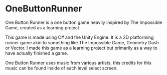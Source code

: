 # OneButtonRunner
One Button Runner is a one button game heavily inspired by The Impossible Game, created as a learning project.

This game is made using C# and the Unity Engine. It is a 2D platforming runner game akin to something like The Impossible Game, Geometry Dash or Vector. I made this game as a learning project but primarily as a way to have actually finished a game.

One Button Runner uses music from various artists, this credits for this music can be found inside of each level select screen.
